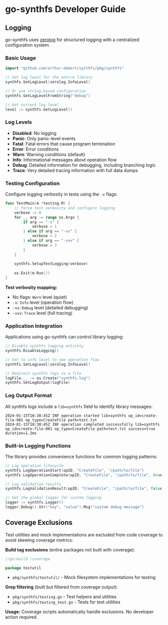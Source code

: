 # go-synthfs Developer Guide

## Logging

go-synthfs uses [zerolog](https://github.com/rs/zerolog) for structured logging with a centralized configuration system.

### Basic Usage

```go
import "github.com/arthur-debert/synthfs/pkg/synthfs"

// Set log level for the entire library
synthfs.SetLogLevel(zerolog.InfoLevel)

// Or use string-based configuration
synthfs.SetLogLevelFromString("debug")

// Get current log level
level := synthfs.GetLogLevel()
```

### Log Levels

- **Disabled**: No logging
- **Panic**: Only panic-level events  
- **Fatal**: Fatal errors that cause program termination
- **Error**: Error conditions
- **Warn**: Warning conditions (default)
- **Info**: Informational messages about operation flow
- **Debug**: Detailed information for debugging, including branching logic
- **Trace**: Very detailed tracing information with full data dumps

### Testing Configuration

Configure logging verbosity in tests using the `-v` flags:

```go
func TestMain(m *testing.M) {
    // Parse test verbosity and configure logging
    verbose := 0
    for _, arg := range os.Args {
        if arg == "-v" {
            verbose = 1
        } else if arg == "-vv" {
            verbose = 2  
        } else if arg == "-vvv" {
            verbose = 3
        }
    }
    
    synthfs.SetupTestLogging(verbose)
    
    os.Exit(m.Run())
}
```

**Test verbosity mapping:**

- No flags: `Warn` level (quiet)
- `-v`: `Info` level (operation flow)
- `-vv`: `Debug` level (detailed debugging)
- `-vvv`: `Trace` level (full tracing)

### Application Integration

Applications using go-synthfs can control library logging:

```go
// Disable synthfs logging entirely
synthfs.DisableLogging()

// Set to info level to see operation flow
synthfs.SetLogLevel(zerolog.InfoLevel)

// Redirect synthfs logs to a file
logFile, _ := os.Create("synthfs.log")
synthfs.SetLogOutput(logFile)
```

### Log Output Format

All synthfs logs include a `lib=synthfs` field to identify library messages:

```
2024-01-15T10:30:45Z INF operation started lib=synthfs op_id=create-file-001 op_type=CreateFile path=test.txt
2024-01-15T10:30:45Z INF operation completed successfully lib=synthfs op_id=create-file-001 op_type=CreateFile path=test.txt success=true duration=1.2ms
```

### Built-in Logging Functions

The library provides convenience functions for common logging patterns:

```go
// Log operation lifecycle
synthfs.LogOperationStart(opID, "CreateFile", "/path/to/file")
synthfs.LogOperationComplete(opID, "CreateFile", "/path/to/file", true, duration)

// Log validation results  
synthfs.LogValidationResult(opID, "CreateFile", "/path/to/file", false, "file already exists")

// Get the global logger for custom logging
logger := synthfs.Logger()
logger.Debug().Str("key", "value").Msg("custom debug message")
```

## Coverage Exclusions

Test utilities and mock implementations are excluded from code coverage to avoid skewing coverage metrics:

**Build tag exclusions** (entire packages not built with coverage):

```go
//go:build !coverage

package testutil
```

- `pkg/synthfs/testutil/` - Mock filesystem implementations for testing

**Grep filtering** (built but filtered from coverage output):

- `pkg/synthfs/testing.go` - Test helpers and utilities  
- `pkg/synthfs/testing_test.go` - Tests for test utilities

**Usage:** Coverage scripts automatically handle exclusions. No developer action required.
